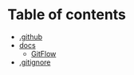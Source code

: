 # Table of contents

* [.github](README.md)
* [docs](docs/README.md)
  * [GitFlow](docs/gitflow.md)
* [.gitignore](.gitignore.md)
